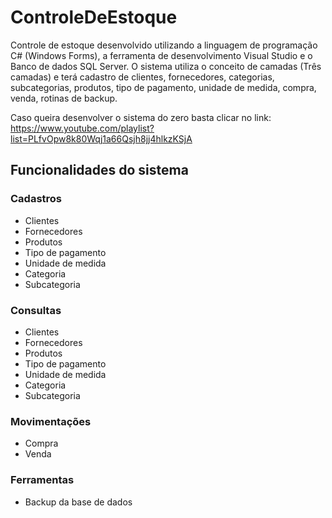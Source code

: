 # ControleDeEstoque
 Controle de estoque desenvolvido utilizando a linguagem de programação C# (Windows Forms), a ferramenta de desenvolvimento Visual Studio e o Banco de dados SQL Server. O sistema utiliza o conceito de camadas (Três camadas) e terá cadastro de clientes, fornecedores, categorias, subcategorias, produtos, tipo de pagamento, unidade de medida, compra, venda, rotinas de backup.
 
Caso queira desenvolver o sistema do zero basta clicar no link: https://www.youtube.com/playlist?list=PLfvOpw8k80Wqj1a66Qsjh8jj4hlkzKSjA
## Funcionalidades do sistema
### Cadastros
- Clientes
- Fornecedores
- Produtos
- Tipo de pagamento
- Unidade de medida
- Categoria
- Subcategoria
### Consultas
- Clientes
- Fornecedores
- Produtos
- Tipo de pagamento
- Unidade de medida
- Categoria
- Subcategoria
### Movimentações
- Compra
- Venda
### Ferramentas
- Backup da base de dados
